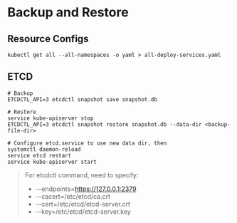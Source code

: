 # Backup and Restore

## Resource Configs

```
kubectl get all --all-namespaces -o yaml > all-deploy-services.yaml
```

## ETCD

```
# Backup
ETCDCTL_API=3 etcdctl snapshot save snapshot.db

# Restore
service kube-apiserver stop
ETCDCTL_API=3 etcdctl snapshot restore snapshot.db --data-dir <backup-file-dir>

# Configure etcd.service to use new data dir, then
systemctl daemon-reload
service etcd restart
service kube-apiserver start
```

> For etcdctl command, need to specify:
> - --endpoints=https://127.0.0.1:2379
> - --cacert=/etc/etcd/ca.crt
> - --cert=/etc/etcd/etcd-server.crt
> - --key=/etc/etcd/etcd-server.key